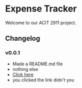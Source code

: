 # Expense Tracker

Welcome to our ACIT 2911 project.

## Changelog

### v0.0.1

- Made a README.md file
- nothing else
- [Click here](https://www.youtube.com/watch?v=dQw4w9WgXcQ)
- you clicked the link didn't you
